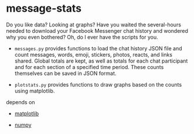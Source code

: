 # message-stats

Do you like data? Looking at graphs? Have you waited the several-hours needed to download your Facebook Messenger chat history and wondered why you even bothered? Oh, do I ever have the scripts for you.

- `messages.py` provides functions to load the chat history JSON file and count messages, words, emoji, stickers, photos, reacts, and links shared. Global totals are kept, as well as totals for each chat participant and for each section of a specified time period. These counts themselves can be saved in JSON format.

- `plotstats.py` provides functions to draw graphs based on the counts using matplotlib. 

depends on

- [matplotlib](https://matplotlib.org/)

- [numpy](https://www.numpy.org/)
